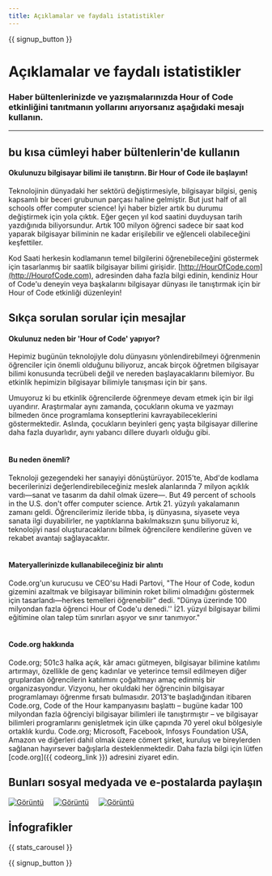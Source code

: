 ```yaml
---
title: Açıklamalar ve faydalı istatistikler
---
```


<a id="blurb"></a>

{{ signup_button }}

# Açıklamalar ve faydalı istatistikler

### Haber bültenlerinizde ve yazışmalarınızda Hour of Code etkinliğini tanıtmanın yollarını arıyorsanız aşağıdaki mesajı kullanın.

* * *

## bu kısa cümleyi haber bültenlerin'de kullanın

#### Okulunuzu bilgisayar bilimi ile tanıştırın. Bir Hour of Code ile başlayın!

Teknolojinin dünyadaki her sektörü değiştirmesiyle, bilgisayar bilgisi, geniş kapsamlı bir beceri grubunun parçası haline gelmiştir. But just half of all schools offer computer science! İyi haber bizler artık bu durumu değiştirmek için yola çıktık. Eğer geçen yıl kod saatini duyduysan tarih yazdığınıda biliyorsundur. Artık 100 milyon öğrenci sadece bir saat kod yaparak bilgisayar biliminin ne kadar erişilebilir ve eğlenceli olabileceğini keşfettiler.

Kod Saati herkesin kodlamanın temel bilgilerini öğrenebileceğini göstermek için tasarlanmış bir saatlik bilgisayar bilimi girişidir. [http://HourOfCode.com](http://HourofCode.com), adresinden daha fazla bilgi edinin, kendiniz Hour of Code'u deneyin veya başkalarını bilgisayar dünyası ile tanıştırmak için bir Hour of Code etkinliği düzenleyin!

## Sıkça sorulan sorular için mesajlar

#### Okulunuz neden bir 'Hour of Code' yapıyor?

Hepimiz bugünün teknolojiyle dolu dünyasını yönlendirebilmeyi öğrenmenin öğrenciler için önemli olduğunu biliyoruz, ancak birçok öğretmen bilgisayar bilimi konusunda tecrübeli değil ve nereden başlayacaklarını bilemiyor. Bu etkinlik hepimizin bilgisayar bilimiyle tanışması için bir şans.

Umuyoruz ki bu etkinlik öğrencilerde öğrenmeye devam etmek için bir ilgi uyandırır. Araştırmalar aynı zamanda, çocukların okuma ve yazmayı bilmeden önce programlama konseptlerini kavrayabileceklerini göstermektedir. Aslında, çocukların beyinleri genç yaşta bilgisayar dillerine daha fazla duyarlıdır, aynı yabancı dillere duyarlı olduğu gibi. <br /> <br />

#### Bu neden önemli?

Teknoloji gezegendeki her sanayiyi dönüştürüyor. 2015'te, Abd'de kodlama becerilerinizi değerlendirebileceğiniz meslek alanlarında 7 milyon açıklık vardı—sanat ve tasarım da dahil olmak üzere—. But 49 percent of schools in the U.S. don't offer computer science. Artık 21. yüzyılı yakalamanın zamanı geldi. Öğrencilerimiz ileride tıbba, iş dünyasına, siyasete veya sanata ilgi duyabilirler, ne yaptıklarına bakılmaksızın şunu biliyoruz ki, teknolojiyi nasıl oluşturacaklarını bilmek öğrencilere kendilerine güven ve rekabet avantajı sağlayacaktır. <br /> <br />

#### Materyallerinizde kullanabileceğiniz bir alıntı

Code.org'un kurucusu ve CEO'su Hadi Partovi, "The Hour of Code, kodun gizemini azaltmak ve bilgisayar biliminin roket bilimi olmadığını göstermek için tasarlandı—herkes temelleri öğrenebilir" dedi. "Dünya üzerinde 100 milyondan fazla öğrenci Hour of Code'u denedi.'' İ21. yüzyıl bilgisayar bilimi eğitimine olan talep tüm sınırları aşıyor ve sınır tanımıyor." <br /> <br />

#### Code.org hakkında

Code.org; 501c3 halka açık, kâr amacı gütmeyen, bilgisayar bilimine katılımı artırmayı, özellikle de genç kadınlar ve yeterince temsil edilmeyen diğer gruplardan öğrencilerin katılımını çoğaltmayı amaç edinmiş bir organizasyondur. Vizyonu, her okuldaki her öğrencinin bilgisayar programlamayı öğrenme fırsatı bulmasıdır. 2013'te başladığından itibaren Code.org, Code of the Hour kampanyasını başlattı – bugüne kadar 100 milyondan fazla öğrenciyi bilgisayar bilimleri ile tanıştırmıştır – ve bilgisayar bilimleri programlarını genişletmek için ülke çapında 70 yerel okul bölgesiyle ortaklık kurdu. Code.org; Microsoft, Facebook, Infosys Foundation USA, Amazon ve diğerleri dahil olmak üzere cömert şirket, kuruluş ve bireylerden sağlanan hayırsever bağışlarla desteklenmektedir. Daha fazla bilgi için lütfen [code.org]({{ codeorg_link }}) adresini ziyaret edin.

## Bunları sosyal medyada ve e-postalarda paylaşın

[![Görüntü](/images/social-media/fit-250/social-1.png)](/images/social-media/social-1.png)&nbsp;&nbsp;&nbsp;&nbsp; [![Görüntü](/images/social-media/fit-250/social-2.png)](/images/social-media/social-2.png)&nbsp;&nbsp;&nbsp;&nbsp; [![Görüntü](/images/social-media/fit-250/social-3.png)](/images/social-media/social-3.png)&nbsp;&nbsp;&nbsp;&nbsp;

<a id="infographics"></a>

## İnfografikler

{{ stats_carousel }}

{{ signup_button }}
